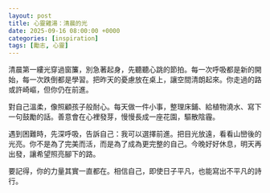 ```yaml
---
layout: post
title: 心靈雞湯：清晨的光
date: 2025-09-16 08:00:00 +0000
categories: [inspiration]
tags: [勵志, 心靈]
---
```


清晨第一縷光穿過窗簾，別急著起身，先聽聽心跳的節拍。每一次呼吸都是新的開始，每一次跌倒都是學習。把昨天的憂慮放在桌上，讓空間清朗起來。你走過的路或許崎嶇，但你仍在前進。

對自己溫柔，像照顧孩子般耐心。每天做一件小事，整理床鋪、給植物澆水、寫下一句鼓勵的話。善意會在心裡發芽，慢慢長成一座花園，驅散陰霾。

遇到困難時，先深呼吸，告訴自己：我可以選擇前進。把目光放遠，看看山巒後的光亮。你不是為了完美而活，而是為了成為更完整的自己。今晚好好休息，明天再出發，讓希望照亮腳下的路。

要記得，你的力量其實一直都在。相信自己，即使日子平凡，也能寫出不平凡的詩行。